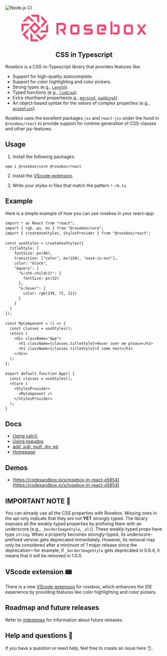 ![Node.js CI](https://github.com/rosebox/rosebox/workflows/Node.js%20CI/badge.svg)
<p align="center">
<img width="400" style="margin-left: auto; margin-right:auto; display: block" alt="portfolio_view" src="./logo.svg">
</p>

<div align="center"><h2>CSS in Typescript</h2></div>

Rosebox is a CSS-in-Typescript library that provides features like:

- Support for high-quality autocomplete.
- Support for color highlighting and color pickers.
- Strong types (e.g., [`Length`](https://www.rosebox.dev/api/#rb-type-length)).
- Typed functions (e.g., [`linGrad`](https://www.rosebox.dev/api/#rb-vc-lingrad)).
- Extra shorthand properties(e.g., [`marginX`](https://www.rosebox.dev/api/#rb-prop-paddingx), [`paddingX`](https://www.rosebox.dev/api/#rb-prop-paddingx)).
- An object-based syntax for the values of complex properties (e.g., [`animation`](https://www.rosebox.dev/api/#rb-prop-animation)).

Rosebox uses the excellent packages `jss` and `react-jss` under the hood in `@rosebox/react` to provide support for runtime generation of CSS-classes and other jss-features.

## Usage

1. Install the following packages:

```shell
npm i @rosebox/core @rosebox/react
```

2. Install the [VScode-extension](https://marketplace.visualstudio.com/items?itemName=hugonteifeh.rosebox-language-server-extension).

3. Write your styles in files that match the pattern `*.rb.ts`.

## Example

Here is a simple example of how you can use rosebox in your react-app:

```tsx
import * as React from "react";
import { rgb, px, ms } from "@rosebox/core";
import { createUseStyles, StylesProvider } from "@rosebox/react";

const useStyles = createUseStyles({
  titleStyle: {
    fontSize: px(48),
    transition: ["color", ms(150), "ease-in-out"],
    color: "black",
    "&query": {
      "&:nth-child(2)": {
        fontSize: px(32)
      },
      "&:hover": {
        color: rgb(239, 71, 111)
      }
    }
  }
});

const MyComponent = () => {
  const classes = useStyles();
  return (
    <div className="App">
      <h1 className={classes.titleStyle}>Hover over me please</h1>
      <h1 className={classes.titleStyle}>I come next</h1>
    </div>
  );
};

export default function App() {
  const classes = useStyles();
  return (
    <StylesProvider>
      <MyComponent />
    </StylesProvider>
  );
}
```

## Docs

- [Using calc()](https://www.rosebox.dev/docs/using-calc)
- [Using pseudos](https://www.rosebox.dev/docs/pseudo)
- [add, sub, mult, div, eq](https://www.rosebox.dev/docs/utility-functions)
- [Homepage](https://www.rosebox.dev)

## Demos

- [https://codesandbox.io/s/rosebox-in-react-q5854](https://codesandbox.io/s/rosebox-in-react-q5854)


## IMPORTANT NOTE 📢

You can already use all the CSS properties with Rosebox. Missing ones in the api only indicate that they are not **YET** strongly typed. The library exposes all the weakly-typed properties by prefixing them with an underscore (e.g., `_borderImageStyle`, `_all`). These weakly-typed props have type `string`. When a property becomes strongly-typed, its underscore-prefixed version gets deprecated immediately. However, its removal may only be considered after a minimum of 1 major release since the deprecation—for example, if `_borderImageStyle` gets deprecated in 0.6.4, it means that it will be removed in 1.0.0.

## VScode extension 📟

There is a new [VScode-extension](https://marketplace.visualstudio.com/items?itemName=hugonteifeh.rosebox-language-server-extension) for rosebox, which enhances the IDE experience by providing features like color highlighting and color pickers.

## Roadmap and future releases

Refer to [milestones](https://github.com/hugonteifeh/rosebox/milestones/) for information about future releases.

## Help and questions 🙋

If you have a question or need help, feel free to create an issue here 👌.
